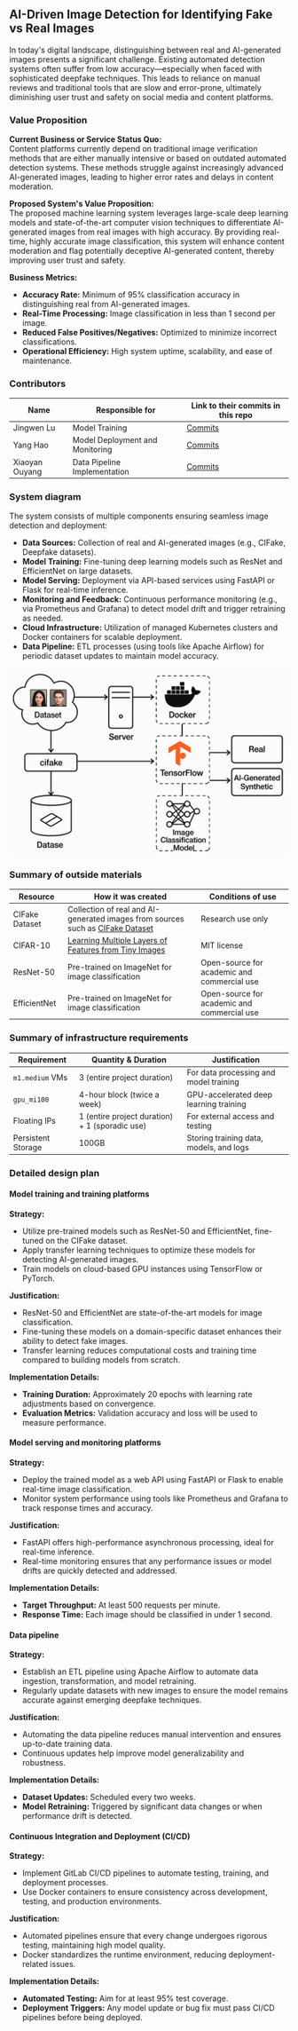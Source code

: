 
## AI-Driven Image Detection for Identifying Fake vs Real Images

In today's digital landscape, distinguishing between real and AI-generated images presents a significant challenge. Existing automated detection systems often suffer from low accuracy—especially when faced with sophisticated deepfake techniques. This leads to reliance on manual reviews and traditional tools that are slow and error-prone, ultimately diminishing user trust and safety on social media and content platforms.

### Value Proposition

**Current Business or Service Status Quo:**  
Content platforms currently depend on traditional image verification methods that are either manually intensive or based on outdated automated detection systems. These methods struggle against increasingly advanced AI-generated images, leading to higher error rates and delays in content moderation.

**Proposed System's Value Proposition:**  
The proposed machine learning system leverages large-scale deep learning models and state-of-the-art computer vision techniques to differentiate AI-generated images from real images with high accuracy. By providing real-time, highly accurate image classification, this system will enhance content moderation and flag potentially deceptive AI-generated content, thereby improving user trust and safety.

**Business Metrics:**  
- **Accuracy Rate:** Minimum of 95% classification accuracy in distinguishing real from AI-generated images.  
- **Real-Time Processing:** Image classification in less than 1 second per image.  
- **Reduced False Positives/Negatives:** Optimized to minimize incorrect classifications.  
- **Operational Efficiency:** High system uptime, scalability, and ease of maintenance.

<!-- 
Discuss: Value proposition: Your will propose a machine learning system that can be 
used in an existing business or service. (You should not propose a system in which 
a new business or service would be developed around the machine learning system.) 
Describe the value proposition for the machine learning system. What’s the (non-ML) 
status quo used in the business or service? What business metric are you going to be 
judged on? (Note that the “service” does not have to be for general users; you can 
propose a system for a science problem, for example.)
-->

### Contributors

<!-- Table of contributors and their roles. 
First row: define responsibilities that are shared by the team. 
Then, each row after that is: name of contributor, their role, and in the third column, 
you will link to their contributions. If your project involves multiple repos, you will 
link to their contributions in all repos here. -->

| Name           | Responsible for                         | Link to their commits in this repo          |
|----------------|-----------------------------------------|---------------------------------------------|
| Jingwen Lu     | Model Training                          | [Commits](https://github.com/Phase1es2/ML-Sys-DevOps/commits?author=lululu-mia)                              |
| Yang Hao       | Model Deployment and Monitoring         | [Commits](https://github.com/Phase1es2/ML-Sys-DevOps/commits?author=Phase1es2 )                             |
| Xiaoyan Ouyang | Data Pipeline Implementation            | [Commits](https://github.com/Phase1es2/ML-Sys-DevOps/commits?author=Stephenieoo)   



### System diagram

<!-- Overall digram of system. Doesn't need polish, does need to show all the pieces
Must include: all the hardware, all the containers/software platforms, all the models, 
all the data. -->

The system consists of multiple components ensuring seamless image detection and deployment:

- **Data Sources:** Collection of real and AI-generated images (e.g., CIFake, Deepfake datasets).  
- **Model Training:** Fine-tuning deep learning models such as ResNet and EfficientNet on large datasets.  
- **Model Serving:** Deployment via API-based services using FastAPI or Flask for real-time inference.  
- **Monitoring and Feedback:** Continuous performance monitoring (e.g., via Prometheus and Grafana) to detect model drift and trigger retraining as needed.  
- **Cloud Infrastructure:** Utilization of managed Kubernetes clusters and Docker containers for scalable deployment.  
- **Data Pipeline:** ETL processes (using tools like Apache Airflow) for periodic dataset updates to maintain model accuracy.

![Design Structure Diagram](img/Design_Structure.jpg "Detailed Design Plan Diagram")


### Summary of outside materials

<!-- In a table, a row for each dataset, foundation model. 
Name of data/model, conditions under which it was created (ideally with links/references), 
conditions under which it may be used. -->


| Resource       | How it was created                                                                                                    | Conditions of use                                 |
|----------------|-----------------------------------------------------------------------------------------------------------------------|---------------------------------------------------|
| CIFake Dataset | Collection of real and AI-generated images from sources such as [CIFake Dataset](https://www.kaggle.com/datasets/birdy654/cifake-real-and-ai-generated-synthetic-images/data) | Research use only                                 |
| CIFAR-10       | [Learning Multiple Layers of Features from Tiny Images](https://www.cs.toronto.edu/~kriz/learning-features-2009-TR.pdf)                 |           MIT license           |
| ResNet-50      | Pre-trained on ImageNet for image classification                                                                      | Open-source for academic and commercial use       |
| EfficientNet   | Pre-trained on ImageNet for image classification                                                                      | Open-source for academic and commercial use       |

### Summary of infrastructure requirements

<!-- Itemize all your anticipated requirements: What (`m1.medium` VM, `gpu_mi100`), 
how much/when, justification. Include compute, floating IPs, persistent storage. 
The table below shows an example, it is not a recommendation. -->

| Requirement       | Quantity & Duration                                     | Justification                                          |
|-------------------|---------------------------------------------------------|-------------------------------------------------------|
| `m1.medium` VMs   | 3 (entire project duration)                             | For data processing and model training                |
| `gpu_mi100`       | 4-hour block (twice a week)                             | GPU-accelerated deep learning training                |
| Floating IPs      | 1 (entire project duration) + 1 (sporadic use)          | For external access and testing                       |
| Persistent Storage| 100GB                                                  | Storing training data, models, and logs               |

### Detailed design plan

<!-- In each section, you should describe (1) your strategy, (2) the relevant parts of the 
diagram, (3) justification for your strategy, (4) relate back to lecture material, 
(5) include specific numbers. -->

#### Model training and training platforms


**Strategy:**  
- Utilize pre-trained models such as ResNet-50 and EfficientNet, fine-tuned on the CIFake dataset.  
- Apply transfer learning techniques to optimize these models for detecting AI-generated images.  
- Train models on cloud-based GPU instances using TensorFlow or PyTorch.

**Justification:**  
- ResNet-50 and EfficientNet are state-of-the-art models for image classification.  
- Fine-tuning these models on a domain-specific dataset enhances their ability to detect fake images.  
- Transfer learning reduces computational costs and training time compared to building models from scratch.

**Implementation Details:**  
- **Training Duration:** Approximately 20 epochs with learning rate adjustments based on convergence.  
- **Evaluation Metrics:** Validation accuracy and loss will be used to measure performance.

<!-- Make sure to clarify how you will satisfy the Unit 4 and Unit 5 requirements, 
and which optional "difficulty" points you are attempting. -->

#### Model serving and monitoring platforms

<!-- Make sure to clarify how you will satisfy the Unit 6 and Unit 7 requirements, 
and which optional "difficulty" points you are attempting. -->


**Strategy:**  
- Deploy the trained model as a web API using FastAPI or Flask to enable real-time image classification.  
- Monitor system performance using tools like Prometheus and Grafana to track response times and accuracy.

**Justification:**  
- FastAPI offers high-performance asynchronous processing, ideal for real-time inference.  
- Real-time monitoring ensures that any performance issues or model drifts are quickly detected and addressed.

**Implementation Details:**  
- **Target Throughput:** At least 500 requests per minute.  
- **Response Time:** Each image should be classified in under 1 second.

#### Data pipeline

<!-- Make sure to clarify how you will satisfy the Unit 8 requirements,  and which 
optional "difficulty" points you are attempting. -->

**Strategy:**  
- Establish an ETL pipeline using Apache Airflow to automate data ingestion, transformation, and model retraining.  
- Regularly update datasets with new images to ensure the model remains accurate against emerging deepfake techniques.

**Justification:**  
- Automating the data pipeline reduces manual intervention and ensures up-to-date training data.  
- Continuous updates help improve model generalizability and robustness.

**Implementation Details:**  
- **Dataset Updates:** Scheduled every two weeks.  
- **Model Retraining:** Triggered by significant data changes or when performance drift is detected.


<!-- Make sure to clarify how you will satisfy the Unit 3 requirements,  and which 
optional "difficulty" points you are attempting. -->
#### Continuous Integration and Deployment (CI/CD)

**Strategy:**  
- Implement GitLab CI/CD pipelines to automate testing, training, and deployment processes.  
- Use Docker containers to ensure consistency across development, testing, and production environments.

**Justification:**  
- Automated pipelines ensure that every change undergoes rigorous testing, maintaining high model quality.  
- Docker standardizes the runtime environment, reducing deployment-related issues.

**Implementation Details:**  
- **Automated Testing:** Aim for at least 95% test coverage.  
- **Deployment Triggers:** Any model update or bug fix must pass CI/CD pipelines before being deployed.


